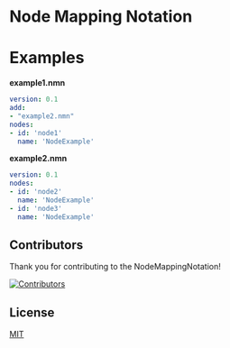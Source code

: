 # Node Mapping Notation

# Examples

**example1.nmn**
```yaml
version: 0.1
add:
- "example2.nmn"
nodes:
- id: 'node1'
  name: 'NodeExample'
```

**example2.nmn**
```yaml
version: 0.1
nodes:
- id: 'node2'
  name: 'NodeExample'
- id: 'node3'
  name: 'NodeExample'
```

## Contributors

Thank you for contributing to the NodeMappingNotation!

[![Contributors](https://contrib.rocks/image?repo=panda-coder/nmn)](https://github.com/panda-coder/nmn/graphs/contributors)

## License

[MIT](./LICENSE)